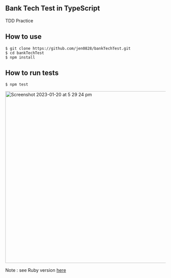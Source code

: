 ## Bank Tech Test in TypeScript

TDD Practice
## How to use

```
$ git clone https://github.com/jen0828/bankTechTest.git
$ cd bankTechTest
$ npm install
```

## How to run tests

```
$ npm test
```

<img width="540" alt="Screenshot 2023-01-20 at 5 29 24 pm" src="https://user-images.githubusercontent.com/79845719/213767888-1215556e-f321-49cf-9721-acc7c5f77dfb.png">


Note : see Ruby version [here](https://github.com/jen0828/bank_tech_test)